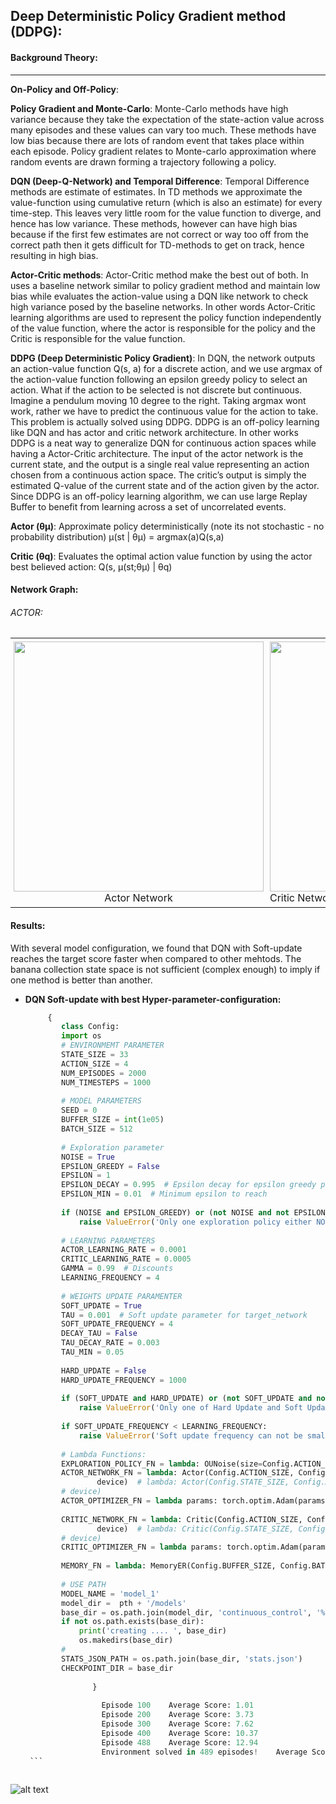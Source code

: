 ## Deep Deterministic Policy Gradient method (DDPG):

#### Background Theory:
-------------
**On-Policy and Off-Policy**:


**Policy Gradient and Monte-Carlo**:
Monte-Carlo methods have high variance because they take the expectation of the state-action value across many episodes and these values can vary too much. These methods have low bias because there are lots of random event that takes place within each episode. Policy gradient relates to Monte-carlo approximation where random events are drawn forming a trajectory following a policy.

**DQN (Deep-Q-Network) and Temporal Difference**:
Temporal Difference methods are estimate of estimates. In TD methods we approximate the value-function using cumulative return (which is also an estimate) for every time-step. This leaves very little room for the value function to diverge, and hence has low variance. These methods, however can have high bias because if the first few estimates are not correct or way too off from the correct path then it gets difficult for TD-methods to get on track, hence resulting in high bias.

**Actor-Critic methods**:
Actor-Critic method make the best out of both. In uses a baseline network similar to policy gradient method and maintain low bias while evaluates the action-value using a DQN like network to check high variance posed by the baseline networks. In other words Actor-Critic learning algorithms are used to represent the policy function independently of the value function, where the actor is responsible for the policy and the Critic is responsible for the value function.

**DDPG (Deep Deterministic Policy Gradient)**:
In DQN, the network outputs an action-value function Q(s, a) for a discrete action, and we use argmax of the action-value function following an epsilon greedy policy to select an action. What if the action to be selected is not discrete but continuous. Imagine a pendulum moving 10 degree to the right. Taking argmax wont work, rather we have to predict the continuous value for the action to take. This problem is actually solved using DDPG. DDPG is an off-policy learning like DQN and has actor and critic network architecture. In other works DDPG is a neat way to generalize DQN for continuous action spaces while having a Actor-Critic architecture. The input of the actor network is the current state, and the output is a single real value representing an action chosen from a continuous action space. The critic’s output is simply the estimated Q-value of the current state and of the action given by the actor. Since DDPG is an off-policy learning algorithm, we can use large Replay Buffer to benefit from learning across a set of uncorrelated events.

**Actor (θμ)**: Approximate policy deterministically (note its not stochastic - no probability distribution) μ(st | θμ) = argmax(a)Q(s,a)

**Critic (θq)**: Evaluates the optimal action value function by using the actor best believed action: Q(s, μ(st;θμ) | θq)


#### Network Graph:

###### ACTOR:

<div id="image-table">
    <table>
	    <tr>
    	    <td style="padding:5px">
        	    <img src="https://github.com/Sardhendu/DeepRL/blob/master/src/continuous_control/images/actor.png" width="400" height="400"><figcaption><center>Actor Network</center></figcaption>
      	    </td>
             <td style="padding:5px">
            	<img src="https://github.com/Sardhendu/DeepRL/blob/master/src/continuous_control/images/critic.png" width="400" height="400"><figcaption></center>Critic Network </center></figcaption>
             </td>
        </tr>
    </table>
</div>


#### Results:

    
   With several model configuration, we found that DQN with Soft-update reaches the target score faster when 
   compared to other mehtods. The banana collection state space is not sufficient (complex enough) to imply if one 
   method is better than another.
   
   * **DQN Soft-update with best Hyper-parameter-configuration:**
        ```python
             {
                class Config:
                import os
                # ENVIRONMEMT PARAMETER
                STATE_SIZE = 33
                ACTION_SIZE = 4
                NUM_EPISODES = 2000
                NUM_TIMESTEPS = 1000
                
                # MODEL PARAMETERS
                SEED = 0
                BUFFER_SIZE = int(1e05)
                BATCH_SIZE = 512
                
                # Exploration parameter
                NOISE = True
                EPSILON_GREEDY = False
                EPSILON = 1
                EPSILON_DECAY = 0.995  # Epsilon decay for epsilon greedy policy
                EPSILON_MIN = 0.01  # Minimum epsilon to reach
                
                if (NOISE and EPSILON_GREEDY) or (not NOISE and not EPSILON_GREEDY):
                    raise ValueError('Only one exploration policy either NOISE or EPSILON_GREEDY si to be chosen ..')
                
                # LEARNING PARAMETERS
                ACTOR_LEARNING_RATE = 0.0001
                CRITIC_LEARNING_RATE = 0.0005
                GAMMA = 0.99  # Discounts
                LEARNING_FREQUENCY = 4
                
                # WEIGHTS UPDATE PARAMENTER
                SOFT_UPDATE = True
                TAU = 0.001  # Soft update parameter for target_network
                SOFT_UPDATE_FREQUENCY = 4
                DECAY_TAU = False
                TAU_DECAY_RATE = 0.003
                TAU_MIN = 0.05
                
                HARD_UPDATE = False
                HARD_UPDATE_FREQUENCY = 1000
                
                if (SOFT_UPDATE and HARD_UPDATE) or (not SOFT_UPDATE and not HARD_UPDATE):
                    raise ValueError('Only one of Hard Update and Soft Update is to be chosen ..')
                
                if SOFT_UPDATE_FREQUENCY < LEARNING_FREQUENCY:
                    raise ValueError('Soft update frequency can not be smaller than the learning frequency')
                
                # Lambda Functions:
                EXPLORATION_POLICY_FN = lambda: OUNoise(size=Config.ACTION_SIZE, seed=2)
                ACTOR_NETWORK_FN = lambda: Actor(Config.ACTION_SIZE, Config.STATE_SIZE, (512, 256), seed=2).to(
                        device)  # lambda: Actor(Config.STATE_SIZE, Config.ACTION_SIZE, seed=2, fc1_units=512, fc2_units=256).to(
                # device)
                ACTOR_OPTIMIZER_FN = lambda params: torch.optim.Adam(params, lr=Config.ACTOR_LEARNING_RATE)
                
                CRITIC_NETWORK_FN = lambda: Critic(Config.ACTION_SIZE, Config.STATE_SIZE, (512, 256), seed=2).to(
                        device)  # lambda: Critic(Config.STATE_SIZE, Config.ACTION_SIZE, seed=2, fc1_units=512, fc2_units=256).to(
                # device)
                CRITIC_OPTIMIZER_FN = lambda params: torch.optim.Adam(params, lr=Config.CRITIC_LEARNING_RATE)
                
                MEMORY_FN = lambda: MemoryER(Config.BUFFER_SIZE, Config.BATCH_SIZE, seed=2, action_dtype='float')
                
                # USE PATH
                MODEL_NAME = 'model_1'
                model_dir =  pth + '/models'
                base_dir = os.path.join(model_dir, 'continuous_control', '%s' % (MODEL_NAME))
                if not os.path.exists(base_dir):
                    print('creating .... ', base_dir)
                    os.makedirs(base_dir)
                #
                STATS_JSON_PATH = os.path.join(base_dir, 'stats.json')
                CHECKPOINT_DIR = base_dir
            
                       }
            
                         Episode 100	Average Score: 1.01
                         Episode 200	Average Score: 3.73
                         Episode 300	Average Score: 7.62
                         Episode 400	Average Score: 10.37
                         Episode 488	Average Score: 12.94
                         Environment solved in 489 episodes!	Average Score: 13.01
         ```    
            
   ![alt text](https://github.com/Sardhendu/DeepRL/blob/master/src/continuous_control/images/score.png)